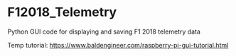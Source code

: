 # F12018_Telemetry
Python GUI code for displaying and saving F1 2018 telemetry data


Temp tutorial:
https://www.baldengineer.com/raspberry-pi-gui-tutorial.html
